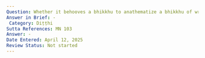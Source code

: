 ```yaml
---
Question: Whether it behooves a bhikkhu to anathematize a bhikkhu of wrong view?
Answer in Brief: -
 Category: Diṭṭhi
Sutta References: MN 103
Answer: -
Date Entered: April 12, 2025
Review Status: Not started
---
```

